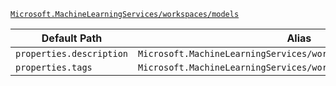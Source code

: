 [`Microsoft.MachineLearningServices/workspaces/models`](https://docs.microsoft.com/en-us/azure/templates/microsoft.machinelearningservices/workspaces/models)

| Default Path | Alias |
|---|---|
| `properties.description` | `Microsoft.MachineLearningServices/workspaces/models/description` |
| `properties.tags` | `Microsoft.MachineLearningServices/workspaces/models/tags` |

